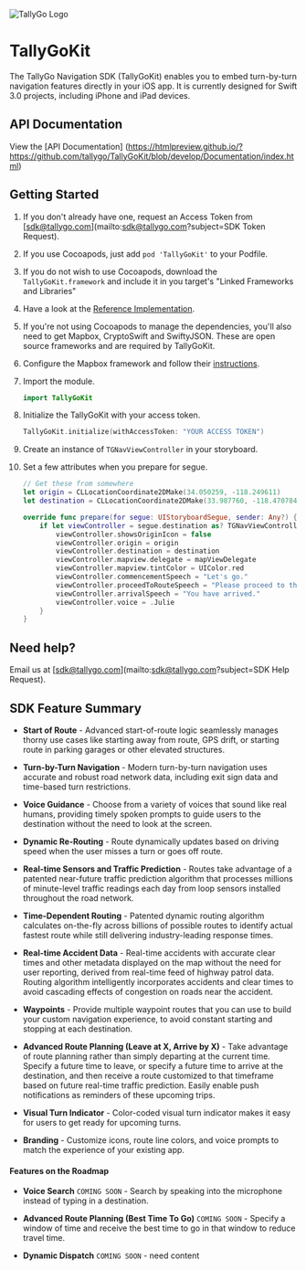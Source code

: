 ![TallyGo Logo](http://www.tallygo.com/img/TallyGo-NavSDK-logo.png "TallyGo SDK Logo")

# TallyGoKit

The TallyGo Navigation SDK (TallyGoKit) enables you to embed turn-by-turn navigation features directly in your iOS app. It is currently designed for Swift 3.0 projects, including iPhone and iPad devices.

## API Documentation
View the [API Documentation] (https://htmlpreview.github.io/?https://github.com/tallygo/TallyGoKit/blob/develop/Documentation/index.html)

## Getting Started

1. If you don't already have one, request an Access Token from [sdk@tallygo.com](mailto:sdk@tallygo.com?subject=SDK Token Request).
1. If you use Cocoapods, just add `pod 'TallyGoKit'` to your Podfile.
1. If you do not wish to use Cocoapods, download the `TallyGoKit.framework` and include it in you target's "Linked Frameworks and Libraries"
1. Have a look at the [Reference Implementation](https://github.com/tallygo/TallyGoKit/tree/develop/Reference%20Implementation%20Swift).
1. If you're not using Cocoapods to manage the dependencies, you'll also need to get Mapbox, CryptoSwift and SwiftyJSON. These  are open source frameworks and are required by TallyGoKit.
1. Configure the Mapbox framework and follow their [instructions](https://www.mapbox.com/ios-sdk/).
1. Import the module.

    ```swift
    import TallyGoKit
    ```
1. Initialize the TallyGoKit with your access token.

    ```swift
    TallyGoKit.initialize(withAccessToken: "YOUR ACCESS TOKEN")
    ```
1. Create an instance of `TGNavViewController` in your storyboard.
1. Set a few attributes when you prepare for segue.

    ```swift
    // Get these from somewhere
    let origin = CLLocationCoordinate2DMake(34.050259, -118.249611)
    let destination = CLLocationCoordinate2DMake(33.987760, -118.470784)
    
    override func prepare(for segue: UIStoryboardSegue, sender: Any?) {
        if let viewController = segue.destination as? TGNavViewController {
            viewController.showsOriginIcon = false
            viewController.origin = origin
            viewController.destination = destination
            viewController.mapview.delegate = mapViewDelegate
            viewController.mapview.tintColor = UIColor.red
            viewController.commencementSpeech = "Let's go."
            viewController.proceedToRouteSpeech = "Please proceed to the route."
            viewController.arrivalSpeech = "You have arrived."
            viewController.voice = .Julie
        }  
    }
    ```
    
## Need help?

Email us at [sdk@tallygo.com](mailto:sdk@tallygo.com?subject=SDK Help Request).

## SDK Feature Summary

* **Start of Route** - Advanced start-of-route logic seamlessly manages thorny use cases like starting away from route, GPS drift, or starting route in parking garages or other elevated structures.

* **Turn-by-Turn Navigation** - Modern turn-by-turn navigation uses accurate and robust road network data, including exit sign data and time-based turn restrictions.

* **Voice Guidance** - Choose from a variety of voices that sound like real humans, providing timely spoken prompts to guide users to the destination without the need to look at the screen.

* **Dynamic Re-Routing** - Route dynamically updates based on driving speed when the user misses a turn or goes off route.

* **Real-time Sensors and Traffic Prediction** - Routes take advantage of a patented near-future traffic prediction algorithm that processes millions of minute-level traffic readings each day from loop sensors installed throughout the road network.

* **Time-Dependent Routing** - Patented dynamic routing algorithm calculates on-the-fly across billions of possible routes to identify actual fastest route while still delivering industry-leading response times.

* **Real-time Accident Data** - Real-time accidents with accurate clear times and other metadata displayed on the map without the need for user reporting, derived from real-time feed of highway patrol data. Routing algorithm intelligently incorporates accidents and clear times to avoid cascading effects of congestion on roads near the accident.

* **Waypoints** - Provide multiple waypoint routes that you can use to build your custom navigation experience, to avoid constant starting and stopping at each destination.

* **Advanced Route Planning (Leave at X, Arrive by X)** - Take advantage of route planning rather than simply departing at the current time. Specify a future time to leave, or specify a future time to arrive at the destination, and then receive a route customized to that timeframe based on future real-time traffic prediction. Easily enable push notifications as reminders of these upcoming trips.

* **Visual Turn Indicator** - Color-coded visual turn indicator makes it easy for users to get ready for upcoming turns.

* **Branding** - Customize icons, route line colors, and voice prompts to match the experience of your existing app.

#### Features on the Roadmap

* **Voice Search** `COMING SOON` - Search by speaking into the microphone instead of typing in a destination.

* **Advanced Route Planning (Best Time To Go)** `COMING SOON` - Specify a window of time and receive the best time to go in that window to reduce travel time.

* **Dynamic Dispatch** `COMING SOON` - need content
